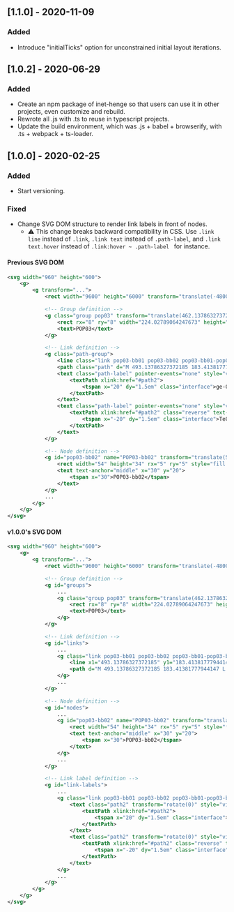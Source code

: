 ## [1.1.0] - 2020-11-09

### Added

* Introduce "initialTicks" option for unconstrained initial layout iterations.


## [1.0.2] - 2020-06-29

### Added

* Create an npm package of inet-henge so that users can use it in other projects, even customize and rebuild.
* Rewrote all .js with .ts to reuse in typescript projects.
* Update the build environment, which was .js + babel + browserify, with .ts + webpack + ts-loader.


## [1.0.0] - 2020-02-25

### Added

* Start versioning.

### Fixed

* Change SVG DOM structure to render link labels in front of nodes.
  * :warning: This change breaks backward compatibility in CSS. Use `.link line` instead of `.link`, `.link text` instead of `.path-label`, and `.link text.hover` instead of `.link:hover ~ .path-label ` for instance.

#### Previous SVG DOM

```svg
<svg width="960" height="600">
    <g>
        <g transform="...">
            <rect width="9600" height="6000" transform="translate(-4800, -3000)" style="opacity: 0;"></rect>

            <!-- Group definition -->
            <g class="group pop03" transform="translate(462.13786327372185, 31.609395906680902)">
                <rect rx="8" ry="8" width="224.02789064247673" height="218.51666231118884" style="fill: rgb(255, 127, 14);"></rect>
                <text>POP03</text>
            </g>

            <!-- Link definition -->
            <g class="path-group">
                <line class="link pop03-bb01 pop03-bb02 pop03-bb01-pop03-bb02 " x1="493.13786327372185" y1="183.41381777944147" x2="574.8771135543029" y2="229.12605821786974" stroke="#7a4e4e" stroke-width="3" id="link2" transform="translate(0, 0)"></line>
                <path class="path" d="M 493.13786327372185 183.41381777944147 L 574.8771135543029 229.12605821786974" id="path2" transform="translate(0, 0)"></path>
                <text class="path-label" pointer-events="none" style="visibility: visible;" transform="rotate(0)">
                    <textPath xlink:href="#path2">
                        <tspan x="20" dy="1.5em" class="interface">ge-0/0/0</tspan>
                    </textPath>
                </text>
                <text class="path-label" pointer-events="none" style="visibility: visible;" transform="rotate(0)">
                    <textPath xlink:href="#path2" class="reverse" text-anchor="end" startOffset="100%">
                        <tspan x="-20" dy="1.5em" class="interface">Te0/0/0/0</tspan>
                    </textPath>
                </text>
            </g>

            <!-- Node definition -->
            <g id="pop03-bb02" name="POP03-bb02" transform="translate(547.8771135543029, 212.12605821786974)" class="node rect pop03-bb02 ">
                <rect width="54" height="34" rx="5" ry="5" style="fill: rgb(255, 187, 120);"></rect>
                <text text-anchor="middle" x="30" y="20">
                    <tspan x="30">POP03-bb02</tspan>
                </text>
            </g>
            ...
        </g>
    </g>
</svg>
```

#### v1.0.0's SVG DOM


```svg
<svg width="960" height="600">
    <g>
        <g transform="...">
            <rect width="9600" height="6000" transform="translate(-4800, -3000)" style="opacity: 0;"></rect>

            <!-- Group definition -->
            <g id="groups">
                ...
                <g class="group pop03" transform="translate(462.13786327372185, 31.609395906680902)">
                    <rect rx="8" ry="8" width="224.02789064247673" height="218.51666231118884" style="fill: rgb(255, 127, 14);"></rect>
                    <text>POP03</text>
                </g>
            </g>

            <!-- Link definition -->
            <g id="links">
                ...
                <g class="link pop03-bb01 pop03-bb02 pop03-bb01-pop03-bb02 ">
                    <line x1="493.13786327372185" y1="183.41381777944147" x2="574.8771135543029" y2="229.12605821786974" stroke="#7a4e4e" stroke-width="3" id="link2" transform="translate(0, 0)"></line>
                    <path d="M 493.13786327372185 183.41381777944147 L 574.8771135543029 229.12605821786974" id="path2" transform="translate(0, 0)"></path>
                </g>
                ...
            </g>

            <!-- Node definition -->
            <g id="nodes">
                ...
                <g id="pop03-bb02" name="POP03-bb02" transform="translate(547.8771135543029, 212.12605821786974)" class="node rect pop03-bb02 ">
                    <rect width="54" height="34" rx="5" ry="5" style="fill: rgb(255, 187, 120);"></rect>
                    <text text-anchor="middle" x="30" y="20">
                        <tspan x="30">POP03-bb02</tspan>
                    </text>
                </g>
                ...
            </g>

            <!-- Link label definition -->
            <g id="link-labels">
                ...
                <g class="link pop03-bb01 pop03-bb02 pop03-bb01-pop03-bb02 ">
                    <text class="path2" transform="rotate(0)" style="visibility: visible;">
                        <textPath xlink:href="#path2">
                            <tspan x="20" dy="1.5em" class="interface">ge-0/0/0</tspan>
                        </textPath>
                    </text>
                    <text class="path2" transform="rotate(0)" style="visibility: visible;">
                        <textPath xlink:href="#path2" class="reverse" text-anchor="end" startOffset="100%">
                            <tspan x="-20" dy="1.5em" class="interface">Te0/0/0/0</tspan>
                        </textPath>
                    </text>
                </g>
                ...
            </g>
        </g>
    </g>
</svg>
```
